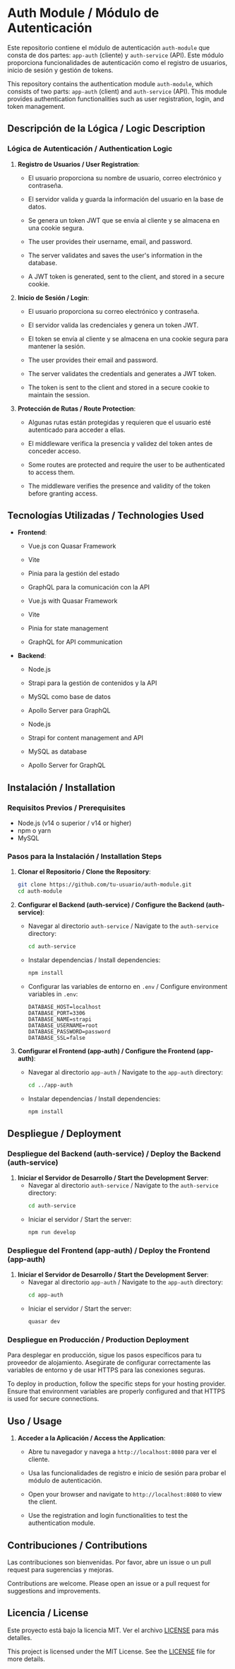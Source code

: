 
# Auth Module / Módulo de Autenticación

Este repositorio contiene el módulo de autenticación `auth-module` que consta de dos partes: `app-auth` (cliente) y `auth-service` (API). Este módulo proporciona funcionalidades de autenticación como el registro de usuarios, inicio de sesión y gestión de tokens.

This repository contains the authentication module `auth-module`, which consists of two parts: `app-auth` (client) and `auth-service` (API). This module provides authentication functionalities such as user registration, login, and token management.

## Descripción de la Lógica / Logic Description

### Lógica de Autenticación / Authentication Logic

1. **Registro de Usuarios / User Registration**:
   - El usuario proporciona su nombre de usuario, correo electrónico y contraseña.
   - El servidor valida y guarda la información del usuario en la base de datos.
   - Se genera un token JWT que se envía al cliente y se almacena en una cookie segura.

   - The user provides their username, email, and password.
   - The server validates and saves the user's information in the database.
   - A JWT token is generated, sent to the client, and stored in a secure cookie.

2. **Inicio de Sesión / Login**:
   - El usuario proporciona su correo electrónico y contraseña.
   - El servidor valida las credenciales y genera un token JWT.
   - El token se envía al cliente y se almacena en una cookie segura para mantener la sesión.

   - The user provides their email and password.
   - The server validates the credentials and generates a JWT token.
   - The token is sent to the client and stored in a secure cookie to maintain the session.

3. **Protección de Rutas / Route Protection**:
   - Algunas rutas están protegidas y requieren que el usuario esté autenticado para acceder a ellas.
   - El middleware verifica la presencia y validez del token antes de conceder acceso.

   - Some routes are protected and require the user to be authenticated to access them.
   - The middleware verifies the presence and validity of the token before granting access.

## Tecnologías Utilizadas / Technologies Used

- **Frontend**:
  - Vue.js con Quasar Framework
  - Vite
  - Pinia para la gestión del estado
  - GraphQL para la comunicación con la API

  - Vue.js with Quasar Framework
  - Vite
  - Pinia for state management
  - GraphQL for API communication

- **Backend**:
  - Node.js
  - Strapi para la gestión de contenidos y la API
  - MySQL como base de datos
  - Apollo Server para GraphQL

  - Node.js
  - Strapi for content management and API
  - MySQL as database
  - Apollo Server for GraphQL

## Instalación / Installation

### Requisitos Previos / Prerequisites

- Node.js (v14 o superior / v14 or higher)
- npm o yarn
- MySQL

### Pasos para la Instalación / Installation Steps

1. **Clonar el Repositorio / Clone the Repository**:
   ```bash
   git clone https://github.com/tu-usuario/auth-module.git
   cd auth-module
   ```

2. **Configurar el Backend (auth-service) / Configure the Backend (auth-service)**:
   - Navegar al directorio `auth-service` / Navigate to the `auth-service` directory:
     ```bash
     cd auth-service
     ```
   - Instalar dependencias / Install dependencies:
     ```bash
     npm install
     ```
   - Configurar las variables de entorno en `.env` / Configure environment variables in `.env`:
     ```env
     DATABASE_HOST=localhost
     DATABASE_PORT=3306
     DATABASE_NAME=strapi
     DATABASE_USERNAME=root
     DATABASE_PASSWORD=password
     DATABASE_SSL=false
     ```

3. **Configurar el Frontend (app-auth) / Configure the Frontend (app-auth)**:
   - Navegar al directorio `app-auth` / Navigate to the `app-auth` directory:
     ```bash
     cd ../app-auth
     ```
   - Instalar dependencias / Install dependencies:
     ```bash
     npm install
     ```

## Despliegue / Deployment

### Despliegue del Backend (auth-service) / Deploy the Backend (auth-service)

1. **Iniciar el Servidor de Desarrollo / Start the Development Server**:
   - Navegar al directorio `auth-service` / Navigate to the `auth-service` directory:
     ```bash
     cd auth-service
     ```
   - Iniciar el servidor / Start the server:
     ```bash
     npm run develop
     ```

### Despliegue del Frontend (app-auth) / Deploy the Frontend (app-auth)

1. **Iniciar el Servidor de Desarrollo / Start the Development Server**:
   - Navegar al directorio `app-auth` / Navigate to the `app-auth` directory:
     ```bash
     cd app-auth
     ```
   - Iniciar el servidor / Start the server:
     ```bash
     quasar dev
     ```

### Despliegue en Producción / Production Deployment

Para desplegar en producción, sigue los pasos específicos para tu proveedor de alojamiento. Asegúrate de configurar correctamente las variables de entorno y de usar HTTPS para las conexiones seguras.

To deploy in production, follow the specific steps for your hosting provider. Ensure that environment variables are properly configured and that HTTPS is used for secure connections.

## Uso / Usage

1. **Acceder a la Aplicación / Access the Application**:
   - Abre tu navegador y navega a `http://localhost:8080` para ver el cliente.
   - Usa las funcionalidades de registro e inicio de sesión para probar el módulo de autenticación.

   - Open your browser and navigate to `http://localhost:8080` to view the client.
   - Use the registration and login functionalities to test the authentication module.

## Contribuciones / Contributions

Las contribuciones son bienvenidas. Por favor, abre un issue o un pull request para sugerencias y mejoras.

Contributions are welcome. Please open an issue or a pull request for suggestions and improvements.

## Licencia / License

Este proyecto está bajo la licencia MIT. Ver el archivo [LICENSE](LICENSE) para más detalles.

This project is licensed under the MIT License. See the [LICENSE](LICENSE) file for more details.
